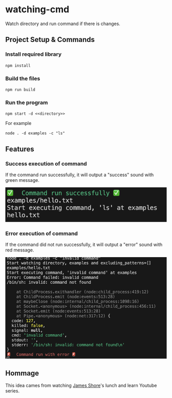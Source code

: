 # watching-cmd

Watch directory and run command if there is changes.

## Project Setup & Commands

### Install required library

```shell
npm install
```

### Build the files

```shell
npm run build
```

### Run the program

```shell
npm start -d <<directory>>
```

For example

```shell
node . -d examples -c "ls"
```

## Features

### Success execution of command

If the command run successfully, it will output a "success" sound with green message.

![success](./screenshots/success.png)

### Error execution of command

If the command did not run successfully, it will output a "error" sound with red message.

![error](./screenshots/error.png)

## Hommage

This idea cames from watching [James Shore](https://github.com/jamesshore/livestream)'s lunch and learn Youtube series.
